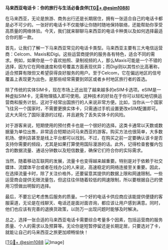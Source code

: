 **马来西亚电话卡：你的旅行与生活必备良伴[[TG💪+ @esim1088](https://t.me/s/esim1088)]**

在马来西亚，无论是旅游、商务出行还是长期居住，拥有一张适合自己的电话卡都是必不可少的。一张好的电话卡不仅能够让你随时随地保持联络，还能帮助你享受高质量的网络体验。今天，我们就来聊聊马来西亚的电话卡种类以及如何选择最适合你的那一款。

首先，让我们了解一下马来西亚常见的电话卡类型。马来西亚主要有三大电信运营商：Celcom、Maxis和Digi。这些运营商提供的服务各有特色，适合不同的需求。例如，如果你是一个喜欢拍照、录制视频的人，那么Maxis可能是一个不错的选择，因为它在网络速度和信号覆盖方面表现优异；而Digi则以其性价比高著称，适合预算有限但又希望获得良好服务的用户。至于Celcom，它在偏远地区的信号覆盖上表现更为出色，是那些经常需要到郊区或者乡村地区旅行者的首选。

除了传统的实体SIM卡，现在市场上还出现了越来越多的eSIM卡选项。eSIM是一种虚拟SIM卡，无需物理插入即可使用。这种技术的好处在于你可以轻松地切换运营商和服务计划，这对于经常出国旅行的人来说非常方便。比如，当你从一个国家飞往另一个国家时，不需要更换实体卡，只需通过手机设置更改eSIM配置即可。这大大简化了国际漫游的过程，并且避免了丢失实体卡的风险。

对于游客来说，短期使用的预付费卡也是一个很好的选择。这类卡通常以天数或数据量为单位出售，非常适合短期访问马来西亚的游客。购买方法也很简单，大多数机场、便利店甚至是线上平台都可以找到。不过，在购买之前一定要确认该卡是否支持你需要的频段，尤其是如果打算使用国际漫游的话。此外，记得检查套餐内包含的数据流量、通话分钟数以及短信数量，确保它们符合你的实际需求。

当然，随着移动互联网的发展，流量卡也变得越来越重要。特别是对于依赖于社交媒体、流媒体平台或者在线办公的人来说，高速稳定的网络连接至关重要。因此，在选择流量卡时，除了关注价格外，还要留意其提供的数据上限和网速限制。一些运营商会提供无限流量包，但这往往伴随着较低的网速限制，所以要根据自己的使用习惯做出明智的选择。

最后，不要忘记考虑售后服务的质量。一个好的电话卡供应商应该能提供便捷的客服渠道，无论是在线聊天、电话还是面对面咨询，都应该让用户感到满意。同时，他们也应该有完善的退换货政策，以防万一出现问题时能够及时解决。

总之，选择一张合适的马来西亚电话卡需要综合考量多个因素，包括运营商的服务质量、个人的需求以及预算等。无论你是短暂停留还是长期定居，只要选对了卡，就能让自己的马来西亚之旅更加顺畅愉快！

[[TG💪+ @esim1088](https://t.me/s/esim1088) ![Image](https://i.postimg.cc/4NQfJmqS/Snipaste-2025-05-13-00-14-12.png)]